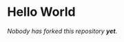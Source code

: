 # Hello World

<!-- REPOSITORY_STARS:START -->
<!-- REPOSITORY_STARS:END -->


<!-- REPOSITORY_FORKS:START -->
<i>Nobody has forked this repository <b>yet</b>.</i>
<!-- REPOSITORY_FORKS:END -->